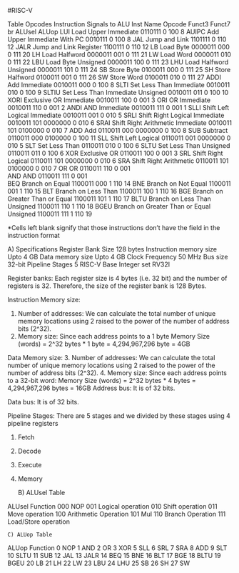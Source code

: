 #RISC-V 

Table Opcodes
Instruction	Signals to ALU
Inst 	Name 	                         Opcode 	Funct3 	Funct7 	br 	ALUsel 	ALUop 
LUI 	Load Upper Immediate 	        0110111 	 	 	0 	100 	8 
AUIPC 	Add Upper Immediate With PC     0010111 	 	 	0 	100 	8 
JAL 	Jump and Link               	1101111 	 	 	0 	110 	12 
JALR 	Jump and Link Register      	1100111 	 	 	0 	110 	12 
LB 	    Load Byte 	                    0000011 	000 	 	0 	111 	20 
LH 	    Load Halfword               	0000011 	001 	 	0 	111 	21 
LW   	Load Word 	                    0000011 	010 	 	0 	111 	22 
LBU 	Load Byte Unsigned             	0000011 	100 	 	0 	111 	23 
LHU 	Load Halfword Unsigned      	0000011 	101 	 	0 	111 	24 
SB  	Store Byte 	                    0100011 	000 	 	0 	111 	25 
SH  	Store Halfword 	                0100011 	001 	 	0 	111 	26 
SW  	Store Word 	                    0100011 	010 	 	0 	111 	27 
ADDI 	Add Immediate 	                0010011 	000 	 	0 	100 	8 
SLTI 	Set Less Than Immediate     	0010011 	010 	 	0 	100 	9 
SLTIU 	Set Less Than Immediate Unsigned 	0010011 	011 	 	0 	100 	10 
XORI 	Exclusive OR Immediate 	         0010011 	100 	 	0 	001 	3 
ORI 	OR Immediate 	                0010011 	110 	 	0 	001 	2 
ANDI    AND Immediate 	                0010011 	111 	 	0 	001 	1 
SLLI 	Shift Left Logical Immediate 	0010011 	001 	 	0 	010 	5 
SRLI 	Shift Right Logical Immediate 	0010011 	101 	0000000 	0 	010 	6 
SRAI 	Shift Right Arithmetic Immediate 	0010011 	101 	0100000 	0 	010 	7 
ADD 	Add 	                        0110011 	000 	0000000 	0 	100 	8 
SUB 	Subtract 	                    0110011 	000 	0100000 	0 	100 	11 
SLL 	Shift Left Logical 	            0110011 	001 	0000000 	0 	010 	5 
SLT 	Set Less Than 	                0110011 	010 	 	0 	100 	6 
SLTU 	Set Less Than Unsigned 	        0110011 	011 	 	0 	100 	6 
XOR 	Exclusive OR 	                0110011 	100 	 	0 	001 	3 
SRL 	Shift Right Logical            	0110011 	101 	0000000 	0 	010 	6 
SRA  	Shift Right Arithmetic      	0110011 	101  	0100000 	0 	010 	7 
OR  	OR 	                            0110011 	110 	 	0 	001 	 
AND 	AND 	                        0110011 	111 	 	0 	001 	 
BEQ 	Branch on Equal              	1100011 	000 	 	1 	110 	14 
BNE 	Branch on Not Equal          	1100011 	001 	 	1 	110 	15 
BLT 	Branch on Less Than 	        1100011 	100 	 	1 	110 	16 
BGE 	Branch on Greater Than or Equal 	1100011 	101 	 	1 	110 	17 
BLTU 	Branch on Less Than Unsigned 	1100011 	110 	 	1 	110 	18 
BGEU 	Branch on Greater Than or Equal Unsigned 	1100011 	111 	 	1 	110 	19 

*Cells left blank signify that those instructions don’t have the field in the instruction format

 



A)	Specifications
Register Bank Size	128 bytes
Instruction memory size	Upto 4 GB
Data memory size	Upto 4 GB
Clock Frequency	50 MHz
Bus size	32-bit
Pipeline Stages	5
RISC-V Base Integer set	RV32I

Register banks:
Each register size is 4 bytes (i.e. 32 bit) and the number of registers is 32.
Therefore, the size of the register bank is 128 Bytes.

Instruction Memory size:
1.	Number of addresses: We can calculate the total number of unique memory locations using 2 raised to the power of the number of address bits (2^32).
2.	Memory size: Since each address points to a 1 byte
Memory Size (words) = 2^32 bytes * 1 byte = 4,294,967,296 byte = 4GB

Data Memory size:
3.	Number of addresses: We can calculate the total number of unique memory locations using 2 raised to the power of the number of address bits (2^32).
4.	Memory size: Since each address points to a 32-bit word:
Memory Size (words) = 2^32 bytes * 4 bytes = 4,294,967,296 bytes = 16GB
Address bus: It is of 32 bits.

Data bus: It is of 32 bits.

Pipeline Stages: There are 5 stages and we divided by these stages using 4 pipeline registers

1)	Fetch 
2)	Decode
3)	Execute
4)	Memory


    B) ALUsel Table

ALUsel	Function
000	NOP
001	Logical operation
010	Shift operation
011	Move operation
100	Arithmetic Operation
101	Mul
110	Branch Operation
111	Load/Store operation

    C) ALUop Table

ALUop	Function
0	NOP
1	AND
2	OR
3	XOR
5	SLL
6	SRL
7	SRA
8	ADD
9	SLT
10	SLTU
11	SUB
12	JAL
13	JALR
14	BEQ
15	BNE
16	BLT
17	BGE
18	BLTU
19	BGEU
20	LB 
21	LH
22	LW
23	LBU
24	LHU
25	SB
26	SH
27	SW

